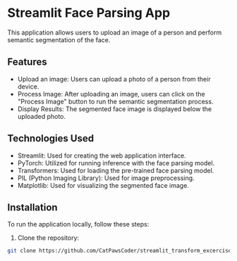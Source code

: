 # Streamlit Face Parsing App

This application allows users to upload an image of a person and perform semantic segmentation of the face.

## Features

- Upload an image: Users can upload a photo of a person from their device.
- Process Image: After uploading an image, users can click on the "Process Image" button to run the semantic segmentation process.
- Display Results: The segmented face image is displayed below the uploaded photo.

## Technologies Used

- Streamlit: Used for creating the web application interface.
- PyTorch: Utilized for running inference with the face parsing model.
- Transformers: Used for loading the pre-trained face parsing model.
- PIL (Python Imaging Library): Used for image preprocessing.
- Matplotlib: Used for visualizing the segmented face image.

## Installation

To run the application locally, follow these steps:

1. Clone the repository:

```bash
git clone https://github.com/CatPawsCoder/streamlit_transform_excercise.git
